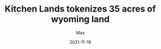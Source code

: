 ---
title: "Kitchen Lands tokenizes 35 acres of wyoming land"
author: "Max"
date: "2021-11-19"
draft: false
description: ""
---